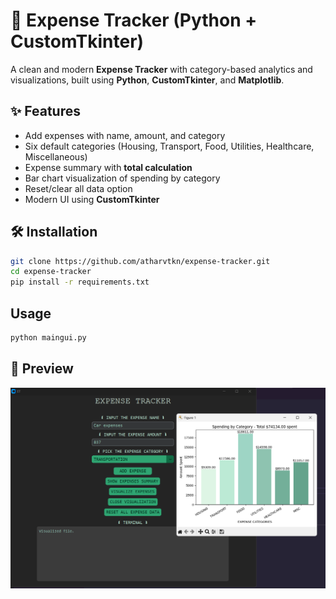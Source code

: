 # 💸 Expense Tracker (Python + CustomTkinter)

A clean and modern **Expense Tracker** with category-based analytics and visualizations, built using **Python**, **CustomTkinter**, and **Matplotlib**.

## ✨ Features
- Add expenses with name, amount, and category
- Six default categories (Housing, Transport, Food, Utilities, Healthcare, Miscellaneous)
- Expense summary with **total calculation**
- Bar chart visualization of spending by category
- Reset/clear all data option
- Modern UI using **CustomTkinter**

## 🛠 Installation
```bash
git clone https://github.com/atharvtkn/expense-tracker.git
cd expense-tracker
pip install -r requirements.txt
```

## Usage
```bash
python maingui.py
```

## 📸 Preview
![Preview](preview.png)
